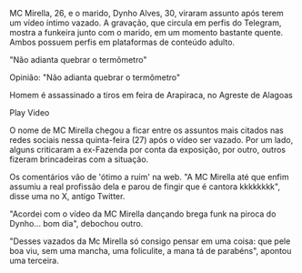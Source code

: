 MC Mirella, 26, e o marido, Dynho Alves, 30, viraram assunto após terem um vídeo íntimo vazado. A gravação, que circula em perfis do Telegram, mostra a funkeira junto com o marido, em um momento bastante quente. Ambos possuem perfis em plataformas de conteúdo adulto.

"Não adianta quebrar o termômetro"

Opinião: "Não adianta quebrar o termômetro"

Homem é assassinado a tiros em feira de Arapiraca, no Agreste de Alagoas

Play Video

O nome de MC Mirella chegou a ficar entre os assuntos mais citados nas redes sociais nessa quinta-feira (27) após o vídeo ser vazado. Por um lado, alguns criticaram a ex-Fazenda por conta da exposição, por outro, outros fizeram brincadeiras com a situação.

Os comentários vão de 'ótimo a ruim' na web. "A MC Mirella até que enfim assumiu a real profissão dela e parou de fingir que é cantora kkkkkkkk", disse uma no X, antigo Twitter.

"Acordei com o vídeo da MC Mirella dançando brega funk na piroca do Dynho… bom dia", debochou outro.

"Desses vazados da Mc Mirella só consigo pensar em uma coisa: que pele boa viu, sem uma mancha, uma foliculite, a mana tá de parabéns", apontou uma terceira.
